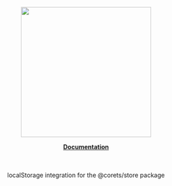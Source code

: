 <p align="center"><a href="https://docs.corets.io"><img src="https://corets.github.io/public/logo-github-readme.svg" width="300"/></a></p>

<p align="center"><b><a href="https://docs.corets.io/observables/local-storage-store">Documentation</a></b><br/><br/><br/></p>

<p align="center">localStorage integration for the @corets/store package</p>
